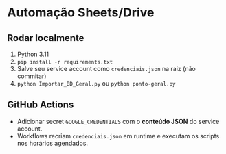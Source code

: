 # Automação Sheets/Drive

## Rodar localmente
1. Python 3.11
2. `pip install -r requirements.txt`
3. Salve seu service account como `credenciais.json` na raiz (não commitar)
4. `python Importar_BD_Geral.py` ou `python ponto-geral.py`

## GitHub Actions
- Adicionar secret `GOOGLE_CREDENTIALS` com o **conteúdo JSON** do service account.
- Workflows recriam `credenciais.json` em runtime e executam os scripts nos horários agendados.
